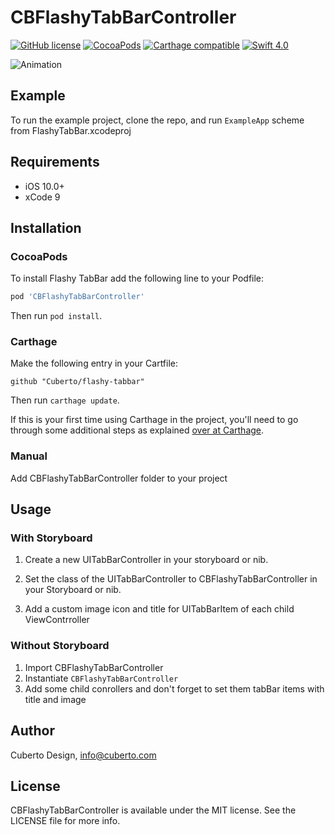 # CBFlashyTabBarController

[![GitHub license](https://img.shields.io/badge/license-MIT-lightgrey.svg)](https://raw.githubusercontent.com/Cuberto/flashy-tabbar/master/LICENSE)
[![CocoaPods](https://img.shields.io/cocoapods/v/CBFlashyTabBarController.svg)](http://cocoapods.org/pods/CBFlashyTabBarController)
[![Carthage compatible](https://img.shields.io/badge/Carthage-compatible-4BC51D.svg?style=flat)](https://github.com/Cuberto/flashy-tabbar)
[![Swift 4.0](https://img.shields.io/badge/Swift-4.2-green.svg?style=flat)](https://developer.apple.com/swift/)

![Animation](https://raw.githubusercontent.com/Cuberto/flashy-tabbar/master/Screenshots/animation.gif)

## Example

To run the example project, clone the repo, and run `ExampleApp`  scheme from FlashyTabBar.xcodeproj

## Requirements

- iOS 10.0+
- xCode 9

## Installation

### CocoaPods
To install Flashy TabBar add the following line to your Podfile:
```ruby
pod 'CBFlashyTabBarController'
```
Then run `pod install`.

### Carthage

Make the following entry in your Cartfile:

```
github "Cuberto/flashy-tabbar"
```

Then run `carthage update`.

If this is your first time using Carthage in the project, you'll need to go through some additional steps as explained [over at Carthage](https://github.com/Carthage/Carthage#adding-frameworks-to-an-application).

### Manual

Add CBFlashyTabBarController folder to your project

## Usage

### With Storyboard

1. Create a new UITabBarController in your storyboard or nib.

2. Set the class of the UITabBarController to CBFlashyTabBarController in your Storyboard or nib.

3. Add a custom image icon and title for UITabBarItem of each child ViewContrroller

### Without Storyboard

1. Import CBFlashyTabBarController
2. Instantiate `CBFlashyTabBarController`
3. Add some child conrollers and don't forget to set them tabBar items with title and image


## Author

Cuberto Design, info@cuberto.com

## License

CBFlashyTabBarController is available under the MIT license. See the LICENSE file for more info.
